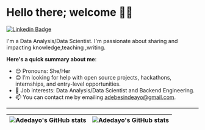 # Hello there; welcome 👋🏾
 [![Linkedin Badge](https://img.shields.io/badge/-Adedayo-blue?style=for-the-badge&logo=Linkedin&logoColor=white&link=https://www.linkedin.com/in/adebesin-adedayo-a79b63134)](https://www.linkedin.com/in/adebesin-adedayo-a79b63134) 
 
 
 
 
 
 
 
 
I'm a Data Analysis/Data Scientist. I'm passionate about sharing and impacting knowledge,teaching ,writing.


**Here's a quick summary about me**:

- 😊 Pronouns: She/Her
- 😊 I’m looking for help with open source projects, hackathons, internships, and entry-level opportunities.
- 💼 Job interests: Data Analysis/Data Scientist and Backend Engineering.
- 📫 You can contact me by emailing adebesindeayo@gmail.com.

---

| <img align="center" src="https://github-readme-stats.vercel.app/api?username=adebesindedayo&show_icons=true&include_all_commits=true&hide_border=true" alt="Adedayo's GitHub stats" /> | <img align="center" src="https://github-readme-stats.vercel.app/api/top-langs/?username=adebesindedayo&langs_count=8&layout=compact&hide_border=true" alt="Adedayo's GitHub stats" /> |
| ------------- | ------------- |
